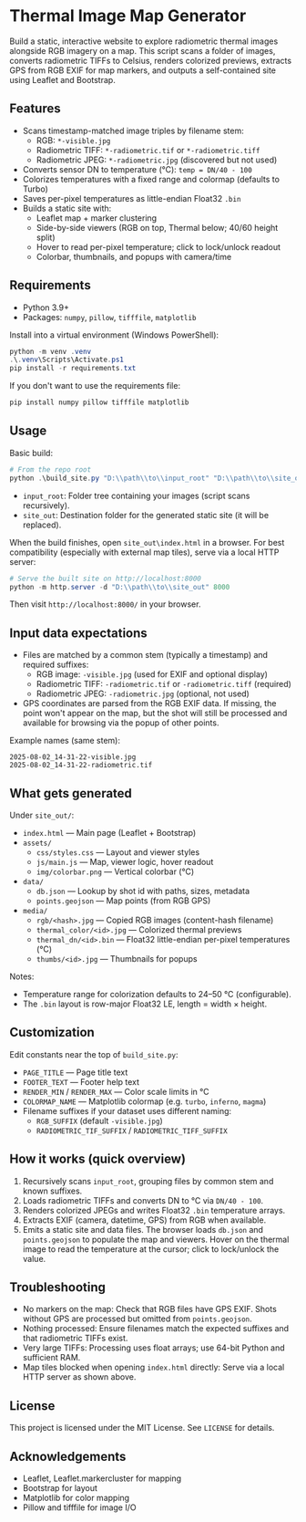 # Thermal Image Map Generator

Build a static, interactive website to explore radiometric thermal images alongside RGB imagery on a map. This script scans a folder of images, converts radiometric TIFFs to Celsius, renders colorized previews, extracts GPS from RGB EXIF for map markers, and outputs a self-contained site using Leaflet and Bootstrap.

## Features

- Scans timestamp-matched image triples by filename stem:
  - RGB: `*-visible.jpg`
  - Radiometric TIFF: `*-radiometric.tif` or `*-radiometric.tiff`
  - Radiometric JPEG: `*-radiometric.jpg` (discovered but not used)
- Converts sensor DN to temperature (°C): `temp = DN/40 - 100`
- Colorizes temperatures with a fixed range and colormap (defaults to Turbo)
- Saves per-pixel temperatures as little-endian Float32 `.bin`
- Builds a static site with:
  - Leaflet map + marker clustering
  - Side-by-side viewers (RGB on top, Thermal below; 40/60 height split)
  - Hover to read per-pixel temperature; click to lock/unlock readout
  - Colorbar, thumbnails, and popups with camera/time

## Requirements

- Python 3.9+
- Packages: `numpy`, `pillow`, `tifffile`, `matplotlib`

Install into a virtual environment (Windows PowerShell):

```powershell
python -m venv .venv
.\.venv\Scripts\Activate.ps1
pip install -r requirements.txt
```

If you don't want to use the requirements file:

```powershell
pip install numpy pillow tifffile matplotlib
```

## Usage

Basic build:

```powershell
# From the repo root
python .\build_site.py "D:\\path\\to\\input_root" "D:\\path\\to\\site_out"
```

- `input_root`: Folder tree containing your images (script scans recursively).
- `site_out`: Destination folder for the generated static site (it will be replaced).

When the build finishes, open `site_out\index.html` in a browser. For best compatibility (especially with external map tiles), serve via a local HTTP server:

```powershell
# Serve the built site on http://localhost:8000
python -m http.server -d "D:\\path\\to\\site_out" 8000
```

Then visit `http://localhost:8000/` in your browser.

## Input data expectations

- Files are matched by a common stem (typically a timestamp) and required suffixes:
  - RGB image: `-visible.jpg` (used for EXIF and optional display)
  - Radiometric TIFF: `-radiometric.tif` or `-radiometric.tiff` (required)
  - Radiometric JPEG: `-radiometric.jpg` (optional, not used)
- GPS coordinates are parsed from the RGB EXIF data. If missing, the point won't appear on the map, but the shot will still be processed and available for browsing via the popup of other points.

Example names (same stem):

```
2025-08-02_14-31-22-visible.jpg
2025-08-02_14-31-22-radiometric.tif
```

## What gets generated

Under `site_out/`:

- `index.html` — Main page (Leaflet + Bootstrap)
- `assets/`
  - `css/styles.css` — Layout and viewer styles
  - `js/main.js` — Map, viewer logic, hover readout
  - `img/colorbar.png` — Vertical colorbar (°C)
- `data/`
  - `db.json` — Lookup by shot id with paths, sizes, metadata
  - `points.geojson` — Map points (from RGB GPS)
- `media/`
  - `rgb/<hash>.jpg` — Copied RGB images (content-hash filename)
  - `thermal_color/<id>.jpg` — Colorized thermal previews
  - `thermal_dn/<id>.bin` — Float32 little-endian per-pixel temperatures (°C)
  - `thumbs/<id>.jpg` — Thumbnails for popups

Notes:
- Temperature range for colorization defaults to 24–50 °C (configurable).
- The `.bin` layout is row-major Float32 LE, length = width × height.

## Customization

Edit constants near the top of `build_site.py`:

- `PAGE_TITLE` — Page title text
- `FOOTER_TEXT` — Footer help text
- `RENDER_MIN` / `RENDER_MAX` — Color scale limits in °C
- `COLORMAP_NAME` — Matplotlib colormap (e.g. `turbo`, `inferno`, `magma`)
- Filename suffixes if your dataset uses different naming:
  - `RGB_SUFFIX` (default `-visible.jpg`)
  - `RADIOMETRIC_TIF_SUFFIX` / `RADIOMETRIC_TIFF_SUFFIX`

## How it works (quick overview)

1. Recursively scans `input_root`, grouping files by common stem and known suffixes.
2. Loads radiometric TIFFs and converts DN to °C via `DN/40 - 100`.
3. Renders colorized JPEGs and writes Float32 `.bin` temperature arrays.
4. Extracts EXIF (camera, datetime, GPS) from RGB when available.
5. Emits a static site and data files. The browser loads `db.json` and `points.geojson` to populate the map and viewers. Hover on the thermal image to read the temperature at the cursor; click to lock/unlock the value.

## Troubleshooting

- No markers on the map: Check that RGB files have GPS EXIF. Shots without GPS are processed but omitted from `points.geojson`.
- Nothing processed: Ensure filenames match the expected suffixes and that radiometric TIFFs exist.
- Very large TIFFs: Processing uses float arrays; use 64-bit Python and sufficient RAM.
- Map tiles blocked when opening `index.html` directly: Serve via a local HTTP server as shown above.

## License

This project is licensed under the MIT License. See `LICENSE` for details.

## Acknowledgements

- Leaflet, Leaflet.markercluster for mapping
- Bootstrap for layout
- Matplotlib for color mapping
- Pillow and tifffile for image I/O
